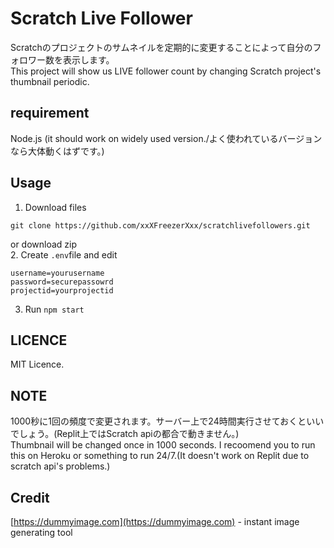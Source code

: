 # Scratch Live Follower  
Scratchのプロジェクトのサムネイルを定期的に変更することによって自分のフォロワー数を表示します。  
This project will show us LIVE follower count by changing Scratch project's thumbnail periodic.  

## requirement
Node.js (it should work on widely used version./よく使われているバージョンなら大体動くはずです。)
## Usage
1. Download files
```
git clone https://github.com/xxXFreezerXxx/scratchlivefollowers.git
```  
or download zip  
2. Create `.env`file and edit
```
username=yourusername
password=securepassowrd
projectid=yourprojectid
```
3. Run `npm start`
## LICENCE  
MIT Licence.
## NOTE
1000秒に1回の頻度で変更されます。サーバー上で24時間実行させておくといいでしょう。(Replit上ではScratch apiの都合で動きません。)  
Thumbnail will be changed once in 1000 seconds. I recoomend you to run this on Heroku or something to run 24/7.(It doesn't work on Replit due to scratch api's problems.)  

## Credit
[https://dummyimage.com](https://dummyimage.com) - instant image generating tool
